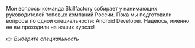 Мои вопросы команда Skillfactory собирает у нанимающих руководителей топовых компаний России. Пока мы подготовили вопросы по одной специальности: Android Developer. Надеюсь, именно ее вы проходили на наших курсах!

👉 *Выберите специальность*